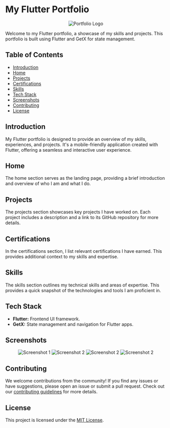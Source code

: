 # My Flutter Portfolio

<p align="center">
  <img src="https://github.com/Kind-Unes/Portfolio/blob/master/Screenshots/photo_5807890013466247386_y.jpg?raw=true" alt="Portfolio Logo" width=""/>
</p>

Welcome to my Flutter portfolio, a showcase of my skills and projects. This portfolio is built using Flutter and GetX for state management.

## Table of Contents
- [Introduction](#introduction)
- [Home](#home)
- [Projects](#projects)
- [Certifications](#certifications)
- [Skills](#skills)
- [Tech Stack](#tech-stack)
- [Screenshots](#screenshots)
- [Contributing](#contributing)
- [License](#license)

## Introduction

My Flutter portfolio is designed to provide an overview of my skills, experiences, and projects. It's a mobile-friendly application created with Flutter, offering a seamless and interactive user experience.

## Home

The home section serves as the landing page, providing a brief introduction and overview of who I am and what I do.

## Projects

The projects section showcases key projects I have worked on. Each project includes a description and a link to its GitHub repository for more details.

## Certifications

In the certifications section, I list relevant certifications I have earned. This provides additional context to my skills and expertise.

## Skills

The skills section outlines my technical skills and areas of expertise. This provides a quick snapshot of the technologies and tools I am proficient in.

## Tech Stack

- **Flutter:** Frontend UI framework.
- **GetX:** State management and navigation for Flutter apps.

## Screenshots

<p align="center">
  <img src="https://github.com/Kind-Unes/Portfolio/blob/master/Screenshots/photo_5807890013466247395_y%20(1).jpg?raw=true" alt="Screenshot 1" width=""/>
  <img src="https://github.com/Kind-Unes/Portfolio/blob/master/Screenshots/photo_5807890013466247401_y%20(1).jpg?raw=true" alt="Screenshot 2" width=""/>
  <img src="https://github.com/Kind-Unes/Portfolio/blob/master/Screenshots/photo_5807890013466247402_y.jpg?raw=true" alt="Screenshot 2" width=""/>
  <img src="https://github.com/Kind-Unes/Portfolio/blob/master/Screenshots/photo_5807890013466247403_y.jpg?raw=true" alt="Screenshot 2" width=""/>
  <!-- Add more screenshots as needed -->
</p>

## Contributing

We welcome contributions from the community! If you find any issues or have suggestions, please open an issue or submit a pull request. Check out our [contributing guidelines](CONTRIBUTING.md) for more details.

## License

This project is licensed under the [MIT License](LICENSE).
